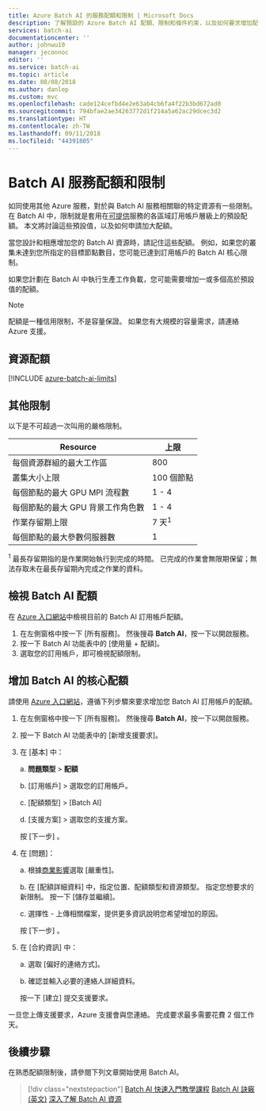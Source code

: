 ```yaml
---
title: Azure Batch AI 的服務配額和限制 | Microsoft Docs
description: 了解預設的 Azure Batch AI 配額、限制和條件約束，以及如何要求增加配額
services: batch-ai
documentationcenter: ''
author: johnwu10
manager: jeconnoc
editor: ''
ms.service: batch-ai
ms.topic: article
ms.date: 08/08/2018
ms.author: danlep
ms.custom: mvc
ms.openlocfilehash: cade124cefbd4e2e63ab4cb6fa4f22b3bd672ad0
ms.sourcegitcommit: 794bfae2ae34263772d1f214a5a62ac29dcec3d2
ms.translationtype: HT
ms.contentlocale: zh-TW
ms.lasthandoff: 09/11/2018
ms.locfileid: "44391805"
---
```

# <a name="batch-ai-service-quotas-and-limits"></a>Batch AI 服務配額和限制

如同使用其他 Azure 服務，對於與 Batch AI 服務相關聯的特定資源有一些限制。 在 Batch AI 中，限制就是套用在[可提供](https://azure.microsoft.com/global-infrastructure/services/)服務的各區域訂用帳戶層級上的預設配額。 本文將討論這些預設值，以及如何申請加大配額。

當您設計和相應增加您的 Batch AI 資源時，請記住這些配額。 例如，如果您的叢集未達到您所指定的目標節點數目，您可能已達到訂用帳戶的 Batch AI 核心限制。

如果您計劃在 Batch AI 中執行生產工作負載，您可能需要增加一或多個高於預設值的配額。

> [!NOTE]
> 配額是一種信用限制，不是容量保證。 如果您有大規模的容量需求，請連絡 Azure 支援。
> 
> 

## <a name="resource-quotas"></a>資源配額

[!INCLUDE [azure-batch-ai-limits](../../includes/azure-batch-ai-limits.md)]

## <a name="other-limits"></a>其他限制

以下是不可超過一次叫用的嚴格限制。

| **Resource** | **上限** |
| --- | --- |
| 每個資源群組的最大工作區 | 800 |
| 叢集大小上限 | 100 個節點 |
| 每個節點的最大 GPU MPI 流程數 | 1 - 4 |
| 每個節點的最大 GPU 背景工作角色數 | 1 - 4 |
| 作業存留期上限 | 7 天<sup>1</sup> |
| 每個節點的最大參數伺服器數 | 1 |

<sup>1</sup> 最長存留期指的是作業開始執行到完成的時間。 已完成的作業會無限期保留；無法存取未在最長存留期內完成之作業的資料。

## <a name="view-batch-ai-quotas"></a>檢視 Batch AI 配額

在 [Azure 入口網站][portal]中檢視目前的 Batch AI 訂用帳戶配額。

1. 在左側窗格中按一下 [所有服務]。 然後搜尋 **Batch AI**，按一下以開啟服務。
2. 按一下 Batch AI 功能表中的 [使用量 + 配額]。
3. 選取您的訂用帳戶，即可檢視配額限制。

## <a name="increase-a-batch-ai-cores-quota"></a>增加 Batch AI 的核心配額

請使用 [Azure 入口網站][portal]，遵循下列步驟來要求增加您 Batch AI 訂用帳戶的配額。 

1. 在左側窗格中按一下 [所有服務]。 然後搜尋 **Batch AI**，按一下以開啟服務。
2. 按一下 Batch AI 功能表中的 [新增支援要求]。
3. 在 [基本] 中：
   
    a. **問題類型** > **配額**
   
    b. [訂用帳戶] > 選取您的訂用帳戶。
   
    c. [配額類型] > [Batch AI]
   
    d. [支援方案] > 選取您的支援方案。

    按 [下一步] 。
4. 在 [問題]：
   
    a. 根據[商業影響][support_sev]選取 [嚴重性]。
   
    b. 在 [配額詳細資料] 中，指定位置、配額類型和資源類型。 指定您想要求的新限制。 按一下 [儲存並繼續]。

    c. 選擇性 - 上傳相關檔案，提供更多資訊說明您希望增加的原因。
   
    按 [下一步] 。
5. 在 [合約資訊] 中：
   
    a. 選取 [偏好的連絡方式]。
   
    b. 確認並輸入必要的連絡人詳細資料。
   
    按一下 [建立]  提交支援要求。

一旦您上傳支援要求，Azure 支援會與您連絡。 完成要求最多需要花費 2 個工作天。


## <a name="next-steps"></a>後續步驟

在熟悉配額限制後，請參閱下列文章開始使用 Batch AI。

> [!div class="nextstepaction"]
> [Batch AI 快速入門教學課程](quickstart-tensorflow-training-cli.md)
> [Batch AI 訣竅 (英文)](https://github.com/Azure/BatchAI/tree/master/recipes)
> [深入了解 Batch AI 資源](resource-concepts.md)

[portal]: https://portal.azure.com
[support_sev]: http://aka.ms/supportseverity